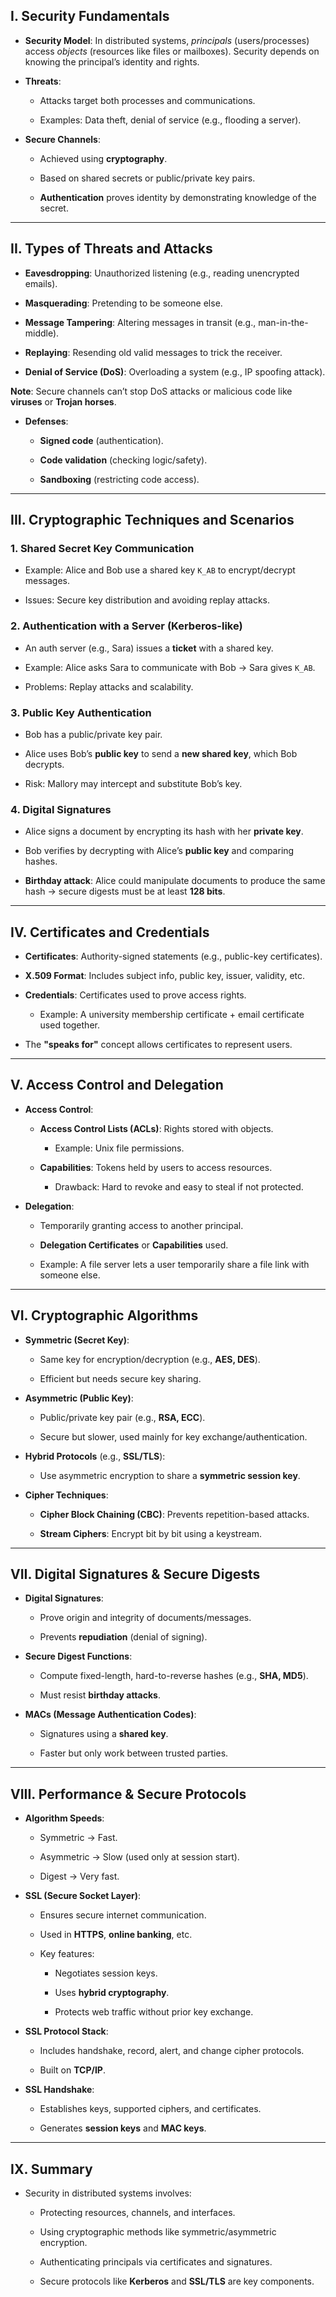 ## **I. Security Fundamentals**

- **Security Model**: In distributed systems, _principals_ (users/processes) access _objects_ (resources like files or mailboxes). Security depends on knowing the principal’s identity and rights.
    
- **Threats**:
    
    - Attacks target both processes and communications.
        
    - Examples: Data theft, denial of service (e.g., flooding a server).
        
- **Secure Channels**:
    
    - Achieved using **cryptography**.
        
    - Based on shared secrets or public/private key pairs.
        
    - **Authentication** proves identity by demonstrating knowledge of the secret.
        

---

## **II. Types of Threats and Attacks**

- **Eavesdropping**: Unauthorized listening (e.g., reading unencrypted emails).
    
- **Masquerading**: Pretending to be someone else.
    
- **Message Tampering**: Altering messages in transit (e.g., man-in-the-middle).
    
- **Replaying**: Resending old valid messages to trick the receiver.
    
- **Denial of Service (DoS)**: Overloading a system (e.g., IP spoofing attack).
    

**Note**: Secure channels can’t stop DoS attacks or malicious code like **viruses** or **Trojan horses**.

- **Defenses**:
    
    - **Signed code** (authentication).
        
    - **Code validation** (checking logic/safety).
        
    - **Sandboxing** (restricting code access).
        

---

## **III. Cryptographic Techniques and Scenarios**

### 1. **Shared Secret Key Communication**

- Example: Alice and Bob use a shared key `K_AB` to encrypt/decrypt messages.
    
- Issues: Secure key distribution and avoiding replay attacks.
    

### 2. **Authentication with a Server (Kerberos-like)**

- An auth server (e.g., Sara) issues a **ticket** with a shared key.
    
- Example: Alice asks Sara to communicate with Bob → Sara gives `K_AB`.
    
- Problems: Replay attacks and scalability.
    

### 3. **Public Key Authentication**

- Bob has a public/private key pair.
    
- Alice uses Bob’s **public key** to send a **new shared key**, which Bob decrypts.
    
- Risk: Mallory may intercept and substitute Bob’s key.
    

### 4. **Digital Signatures**

- Alice signs a document by encrypting its hash with her **private key**.
    
- Bob verifies by decrypting with Alice’s **public key** and comparing hashes.
    
- **Birthday attack**: Alice could manipulate documents to produce the same hash → secure digests must be at least **128 bits**.
    

---

## **IV. Certificates and Credentials**

- **Certificates**: Authority-signed statements (e.g., public-key certificates).
    
- **X.509 Format**: Includes subject info, public key, issuer, validity, etc.
    
- **Credentials**: Certificates used to prove access rights.
    
    - Example: A university membership certificate + email certificate used together.
        
- The **"speaks for"** concept allows certificates to represent users.
    

---

## **V. Access Control and Delegation**

- **Access Control**:
    
    - **Access Control Lists (ACLs)**: Rights stored with objects.
        
        - Example: Unix file permissions.
            
    - **Capabilities**: Tokens held by users to access resources.
        
        - Drawback: Hard to revoke and easy to steal if not protected.
            
- **Delegation**:
    
    - Temporarily granting access to another principal.
        
    - **Delegation Certificates** or **Capabilities** used.
        
    - Example: A file server lets a user temporarily share a file link with someone else.
        

---

## **VI. Cryptographic Algorithms**

- **Symmetric (Secret Key)**:
    
    - Same key for encryption/decryption (e.g., **AES, DES**).
        
    - Efficient but needs secure key sharing.
        
- **Asymmetric (Public Key)**:
    
    - Public/private key pair (e.g., **RSA, ECC**).
        
    - Secure but slower, used mainly for key exchange/authentication.
        
- **Hybrid Protocols** (e.g., **SSL/TLS**):
    
    - Use asymmetric encryption to share a **symmetric session key**.
        
- **Cipher Techniques**:
    
    - **Cipher Block Chaining (CBC)**: Prevents repetition-based attacks.
        
    - **Stream Ciphers**: Encrypt bit by bit using a keystream.
        

---

## **VII. Digital Signatures & Secure Digests**

- **Digital Signatures**:
    
    - Prove origin and integrity of documents/messages.
        
    - Prevents **repudiation** (denial of signing).
        
- **Secure Digest Functions**:
    
    - Compute fixed-length, hard-to-reverse hashes (e.g., **SHA, MD5**).
        
    - Must resist **birthday attacks**.
        
- **MACs (Message Authentication Codes)**:
    
    - Signatures using a **shared key**.
        
    - Faster but only work between trusted parties.
        

---

## **VIII. Performance & Secure Protocols**

- **Algorithm Speeds**:
    
    - Symmetric → Fast.
        
    - Asymmetric → Slow (used only at session start).
        
    - Digest → Very fast.
        
- **SSL (Secure Socket Layer)**:
    
    - Ensures secure internet communication.
        
    - Used in **HTTPS**, **online banking**, etc.
        
    - Key features:
        
        - Negotiates session keys.
            
        - Uses **hybrid cryptography**.
            
        - Protects web traffic without prior key exchange.
            
- **SSL Protocol Stack**:
    
    - Includes handshake, record, alert, and change cipher protocols.
        
    - Built on **TCP/IP**.
        
- **SSL Handshake**:
    
    - Establishes keys, supported ciphers, and certificates.
        
    - Generates **session keys** and **MAC keys**.
        

---

## **IX. Summary**

- Security in distributed systems involves:
    
    - Protecting resources, channels, and interfaces.
        
    - Using cryptographic methods like symmetric/asymmetric encryption.
        
    - Authenticating principals via certificates and signatures.
        
    - Secure protocols like **Kerberos** and **SSL/TLS** are key components.
